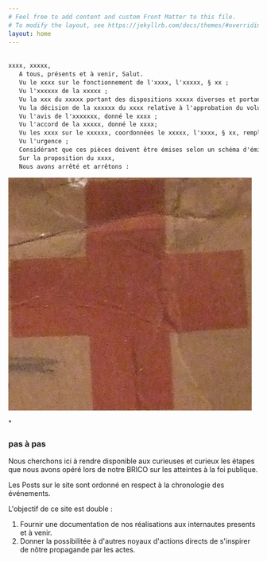 ```yaml
---
# Feel free to add content and custom Front Matter to this file.
# To modify the layout, see https://jekyllrb.com/docs/themes/#overriding-theme-defaults
layout: home
---
```

                            

```markdown

xxxx, xxxxx,
   A tous, présents et à venir, Salut.
   Vu le xxxx sur le fonctionnement de l'xxxx, l'xxxxx, § xx ;
   Vu l'xxxxxx de la xxxxx ;
   Vu la xxx du xxxxx portant des dispositions xxxxx diverses et portant des mesures en matière de xxxxx, l'xxxx;
   Vu la décision de la xxxxxx du xxxx relative à l'approbation du volume de l'xxxxxxx;
   Vu l'avis de l'xxxxxxx, donné le xxxx ;
   Vu l'accord de la xxxxx, donné le xxxx;
   Vu les xxxx sur le xxxxxx, coordonnées le xxxxx, l'xxxx, § xx, remplacé par la xxx du xxxx et modifié par la xxx du xxxx ;
   Vu l'urgence ;
   Considérant que ces pièces doivent être émises selon un schéma d'émission strict ;
   Sur la proposition du xxxx,
   Nous avons arrêté et arrêtons :
```

![rfc](/assets/john.jpg)


"
### pas à pas 

Nous cherchons ici à rendre disponible aux curieuses et curieux les étapes que nous avons opéré lors de notre BRICO sur les atteintes à la foi publique.

Les Posts sur le site sont ordonné en respect à la chronologie des événements. 

L'objectif de ce site est double :

1. Fournir une documentation de nos réalisations aux internautes presents et à venir. 
2. Donner la possibilitée à d'autres noyaux d'actions directs de s'inspirer de nôtre propagande par les actes. 
 

